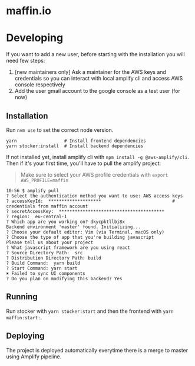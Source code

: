 # maffin.io

# Developing

If you want to add a new user, before starting with the installation you will need few steps:

1. [new maintainers only] Ask a maintainer for the AWS keys and credentials so you can interact with local amplify cli and access AWS console respectively
2. Add the user gmail account to the google console as a test user (for now)


## Installation

Run `nvm use` to set the correct node version.

```
yarn                  # Install frontend dependencies
yarn stocker:install  # Install backend dependencies
```

If not installed yet, install amplify cli with `npm install -g @aws-amplify/cli`. Then if it's your first time, you'll have to pull the amplify project:

> Make sure to select your AWS profile credentials with `export AWS_PROFILE=maffin`

```
10:56 $ amplify pull
? Select the authentication method you want to use: AWS access keys
? accessKeyId:  ********************                           # credentials from maffin account
? secretAccessKey:  ****************************************
? region:  eu-central-1
? Which app are you working on? dkycpktllbi8x
Backend environment 'master' found. Initializing...
? Choose your default editor: Vim (via Terminal, macOS only)
? Choose the type of app that you're building javascript
Please tell us about your project
? What javascript framework are you using react
? Source Directory Path:  src
? Distribution Directory Path: build
? Build Command:  yarn build
? Start Command: yarn start
✖ Failed to sync UI components
? Do you plan on modifying this backend? Yes
```

## Running

Run stocker with `yarn stocker:start` and then the frontend with `yarn maffin:start:`.

## Deploying

The project is deployed automatically everytime there is a merge to master using Amplify pipeline.
